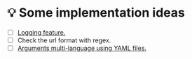 # 💡 Some implementation ideas

- [ ] [Logging feature.](https://docs.rs/env_logger/0.7.1/env_logger/)
- [ ] Check the url format with regex.
- [ ] [Arguments multi-language using YAML files.](https://docs.rs/clap/2.33.0/clap/#quick-example)